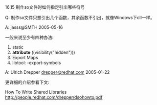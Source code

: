 16.15 制作so文件时如何指定引出哪些符号

Q: 制作so文件只想引出几个函数，其余函数不引出，就像Windows下dll一样。

A: jasss@SMTH 2005-05-16

一般来说至少有四种办法:

1) static
2) __attribute__ ((visibility("hidden")))
3) Export Maps
4) libtool: -export-symbols

A: Ulrich Drepper <drepper@redhat.com> 2005-01-22

更详细的介绍参看下文:

How To Write Shared Libraries
http://people.redhat.com/drepper/dsohowto.pdf